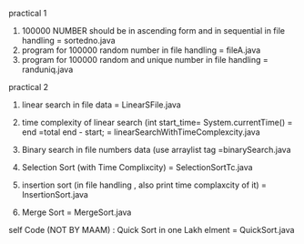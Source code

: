 practical 1
1) 100000 NUMBER should be in ascending form and in sequential in file handling = sortedno.java
2) program for 100000 random number in file handling                            = fileA.java
3) program for 100000 random and unique number in file handling                 = randuniq.java

practical 2
1) linear search in file data                                                   = LinearSFile.java
2) time complexity of linear search (int start_time= System.currentTime() = end =total end - start; = linearSearchWithTimeComplexcity.java
3) Binary search in file numbers data        (use arraylist<Integer> tag        =binarySearch.java

4) Selection Sort (with Time Complixcity)                                      = SelectionSortTc.java
5) insertion sort (in file handling , also print time complaxcity of it)       = InsertionSort.java
6) Merge Sort                                                                  = MergeSort.java

self Code (NOT BY MAAM) :
Quick Sort in one Lakh elment                                                   = QuickSort.java

